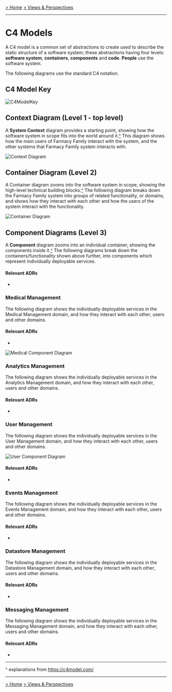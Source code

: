 [> Home](../../README.md)    [> Views & Perspectives](../README.md)

---

# C4 Models

A C4 model is a common set of abstractions to create used to describe the static structure of a software system; these abstractions having four levels: **software system**, **containers**, **components** and **code**. **People** use the software system.

The following diagrams use the standard C4 notation.

## C4 Model Key

![C4ModelKey](../../assets/diagrams/C4ModelKey.png)

## Context Diagram (Level 1 - top level)

A **System Context** diagram provides a starting point, showing how the software system in scope fits into the world around it.[^](#expl) 
This diagram shows how the main users of Farmacy Family interact with the system, and the other systems that Farmacy Family system interacts with.

![Context Diagram](../../assets/diagrams/ContextDiagram.png)

## Container Diagram (Level 2)

A Container diagram zooms into the software system in scope, showing the high-level technical building blocks.[^](#exp1) The following diagram breaks down the Farmacy Family system into groups of related functionality, or domains, and shows how they interact with each other and how the users of the system interact with the functionality.

![Container Diagram](../../assets/diagrams/ContainerDiagram.png)

## Component Diagrams (Level 3)

A **Component** diagram zooms into an individual container, showing the components inside it.[^](#expl)
The following diagrams break down the containers/functionality shown above further, into components which represent individually deployable services.

#### Relevant ADRs

- 

### Medical Management

The following diagram shows the individually deployable services in the Medical Management domain, and how they interact with each other, users and other domains.

#### Relevant ADRs

- 

![Medical Component Diagram](../../assets/diagrams/MedicalComponentDiagram.png)


### Analytics Management

The following diagram shows the individually deployable services in the Analytics Management domain, and how they interact with each other, users and other domains.

#### Relevant ADRs

- 

### User Management

The following diagram shows the individually deployable services in the User Management domain, and how they interact with each other, users and other domains.

![User Component Diagram](../../assets/diagrams/UserComponentDiagram.png)

#### Relevant ADRs

- 

### Events Management

The following diagram shows the individually deployable services in the Events Management domain, and how they interact with each other, users and other domains.

#### Relevant ADRs

- 

### Datastore Management

The following diagram shows the individually deployable services in the Datastore Management domain, and how they interact with each other, users and other domains.

#### Relevant ADRs

- 

### Messaging Management

The following diagram shows the individually deployable services in the Messaging Management domain, and how they interact with each other, users and other domains.

#### Relevant ADRs

- 



---

<a id="expl"></a>^ explanations from https://c4model.com/

---

[> Home](../../README.md)    [> Views & Perspectives](../README.md)